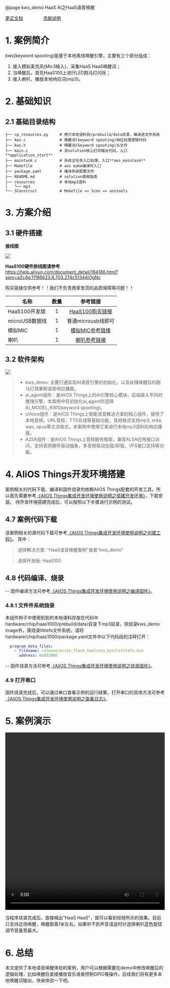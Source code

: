 @page kws_demo HaaS AI之HaaS语音唤醒

[更正文档](https://gitee.com/alios-things/kws_demo/edit/master/README.md) &emsp;&emsp;&emsp;&emsp; [贡献说明](https://help.aliyun.com/document_detail/302301.html)

# 1. 案例简介
kws(keyword spooting)是基于本地离线唤醒引擎，主要有三个部分组成：
1. 接入模拟麦克风(Mic3输入)，采集HaaS HaaS唤醒词；
2. 当唤醒后，首先HaaS100上进行LED跑马灯闪烁；
3. 接入喇叭，播放本地响应词(mp3)。


# 2. 基础知识
## 2.1 基础目录结构
```tree
├── cp_resources.py     # 拷贝本地语料到/prebuild/data目录，编译进文件系统
├── kws.c               # 唤醒词(keyword spooting)响应处理逻辑代码
├── kws.h               # 唤醒词(keyword spooting)头文件
├── main.c              # 该solution核心打印输出代码，入口**application_start**
├── maintask.c          # 系统主任务入口处理，入口**aos_maintask**
├── Makefile            # aos make编译时入口
├── package.yaml        # 编译系统配置文件
├── README.md           # solution使用指南
├── resources           # 本地mp3语料
│   └── mp3
└── SConstruct          # Makefile => Scon => aostools
```

# 3. 方案介绍
## 3.1 硬件搭建
**接线图**
<div align=left display=flex>
    <img src="https://img.alicdn.com/imgextra/i3/O1CN01T0U0jL28B2pYA09qL_!!6000000007893-2-tps-972-674.png"  style="max-width:600px;" />
</div>

**HaaS100硬件排线图请参考**
https://help.aliyun.com/document_detail/184186.html?spm=a2c4g.11186623.6.703.274c51344iOgNc

购买链接仅供参考！！我们不负责商家发货的品质保障等问题！！

| 名称        |   数量   |  参考链接  |
| ------  | :-----:  | :----:  |
| HaaS100开发版 | 1 |   [HaaS100购买链接](https://detail.tmall.com/item.htm?spm=a220m.1000858.1000725.2.38a23a98TnoFxv&id=627354125244&user_id=4160407286&cat_id=2&is_b=1&rn=bb0ed71a917987289b7d66f1803f4efc)     |
| microUSB数据线        |   1   |   普通microusb线即可   |
| 模拟MIC        |    1    |  [模拟MIC参考链接](https://item.taobao.com/item.htm?spm=a1z09.2.0.0.795a2e8drZ42nl&id=583316469629&_u=531h6c618fe)  |
| 喇叭        |   1   |   [喇叭参考链接](https://item.taobao.com/item.htm?spm=a1z09.2.0.0.6c4e2e8de1Ubch&id=564311744050&_u=ob3iuit4288)   |


## 3.2 软件架构
<div align=left display=flex>
    <img src="https://img.alicdn.com/imgextra/i2/O1CN016gzTt31mgGHLJEzSi_!!6000000004983-2-tps-664-446.png"  style="max-width:600px;" />
</div>

> * kws_demo: 主要打通实现AI语音引擎的初始化，以及处理唤醒后的跑马灯效果和语音响应播报。
> * ai_agent组件：是AliOS Things上的AI引擎核心模块，后端接入不同的推理引擎，本案例中在初始化ai_agent时选择AI_MODEL_KWS(keyword spooting)。
> * uVoice组件：是AliOS Things上智能语音解决方案的核心组件，提供了本地音频，URL音频，TTS合成等基础功能，音频格式支持mp3, m4a, wav, opus等主流格式，本案例中使用它来进行本地mp3语料的响应播报。
> * A2SA组件：是AliOS Things上音频服务框架，兼容ALSA应用接口访问，支持音频硬件驱动抽象，多音频驱动加载/卸载，VFS接口支持等功能。

# 4. AliOS Things开发环境搭建
案例相关的代码下载、编译和固件烧录均依赖AliOS Things配套的开发工具，所以首先需要参考[《AliOS Things集成开发环境使用说明之搭建开发环境》](https://help.aliyun.com/document_detail/302378.html)，下载安装。
待开发环境搭建完成后，可以按照以下步骤进行示例的测试。

## 4.7 案例代码下载
该案例相关的源代码下载可参考[《AliOS Things集成开发环境使用说明之创建工程》](https://help.aliyun.com/document_detail/302379.html)。
其中：
> 选择解决方案: “HaaS语音唤醒案例”或者“kws_demo”

> 选择开发板: HaaS100

## 4.8 代码编译、烧录
-- 固件编译方法可参考[《AliOS Things集成开发环境使用说明之编译固件》](https://help.aliyun.com/document_detail/302384.html)。

### 4.8.1 文件件系统烧录
本组件例子中使用到到的本地语料存放在代码中hardware/chip/haas1000/prebuild/data/目录下mp3目录，除烧录kws_demo image外，需烧录littlefs文件系统，请将hardware/chip/haas1000/package.yaml文件中以下代码段的注释打开：

```yaml
  program_data_files:
    - filename: release/write_flash_tool/ota_bin/littlefs.bin
      address: 0xB32000
```

-- 固件烧录方法可参考[《AliOS Things集成开发环境使用说明之烧录固件》](https://help.aliyun.com/document_detail/302383.html)。

### 4.9 打开串口

固件烧录完成后，可以通过串口查看示例的运行结果，打开串口的具体方法可参考[《AliOS Things集成开发环境使用说明之查看日志》](https://help.aliyun.com/document_detail/302382.html)。

# 5. 案例演示
<video width="100%" height="560"  controls="controls" src="https://cloud.video.taobao.com//play/u/3903519387/p/2/e/6/t/1/312916213915.mp4"></video>

当程序烧录完成后，直接喊出“HaaS HaaS"，就可以看到视频所示的效果。目前只支持近场唤醒，唤醒距离1米左右。如果听不到声音请逆时针选择喇叭蓝色旋钮调节音量至最大。

# 6. 总结
本文提供了本地语音唤醒体验的案例，用户可以根据需要在demo中修改唤醒后的逻辑处理，比如唤醒后直接播放音乐或者控制GPIO等操作，后续我们将有更多本地唤醒词输出，快来体验一下吧。
